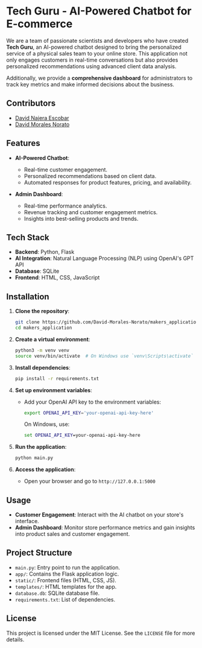 # Tech Guru - AI-Powered Chatbot for E-commerce

We are a team of passionate scientists and developers who have created **Tech Guru**, an AI-powered chatbot designed to bring the personalized service of a physical sales team to your online store. This application not only engages customers in real-time conversations but also provides personalized recommendations using advanced client data analysis.

Additionally, we provide a **comprehensive dashboard** for administrators to track key metrics and make informed decisions about the business.

## Contributors
- [David Najera Escobar](https://github.com/davi3004)
- [David Morales Norato](https://github.com/David-Morales-Norato)


## Features

- **AI-Powered Chatbot**:
  - Real-time customer engagement.
  - Personalized recommendations based on client data.
  - Automated responses for product features, pricing, and availability.

- **Admin Dashboard**:
  - Real-time performance analytics.
  - Revenue tracking and customer engagement metrics.
  - Insights into best-selling products and trends.

## Tech Stack

- **Backend**: Python, Flask
- **AI Integration**: Natural Language Processing (NLP) using OpenAI's GPT API
- **Database**: SQLite
- **Frontend**: HTML, CSS, JavaScript

## Installation

1. **Clone the repository**:
    ```bash
    git clone https://github.com/David-Morales-Norato/makers_application.git
    cd makers_application
    ```

2. **Create a virtual environment**:
    ```bash
    python3 -m venv venv
    source venv/bin/activate  # On Windows use `venv\Scripts\activate`
    ```

3. **Install dependencies**:
    ```bash
    pip install -r requirements.txt
    ```

4. **Set up environment variables**:
   - Add your OpenAI API key to the environment variables:
     ```bash
     export OPENAI_API_KEY='your-openai-api-key-here'
     ```
     On Windows, use:
     ```cmd
     set OPENAI_API_KEY=your-openai-api-key-here
     ```

5. **Run the application**:
    ```bash
    python main.py
    ```

6. **Access the application**:
   - Open your browser and go to `http://127.0.0.1:5000`

## Usage

- **Customer Engagement**: Interact with the AI chatbot on your store's interface.
- **Admin Dashboard**: Monitor store performance metrics and gain insights into product sales and customer engagement.

## Project Structure

- `main.py`: Entry point to run the application.
- `app/`: Contains the Flask application logic.
- `static/`: Frontend files (HTML, CSS, JS).
- `templates/`: HTML templates for the app.
- `database.db`: SQLite database file.
- `requirements.txt`: List of dependencies.



## License

This project is licensed under the MIT License. See the `LICENSE` file for more details.
